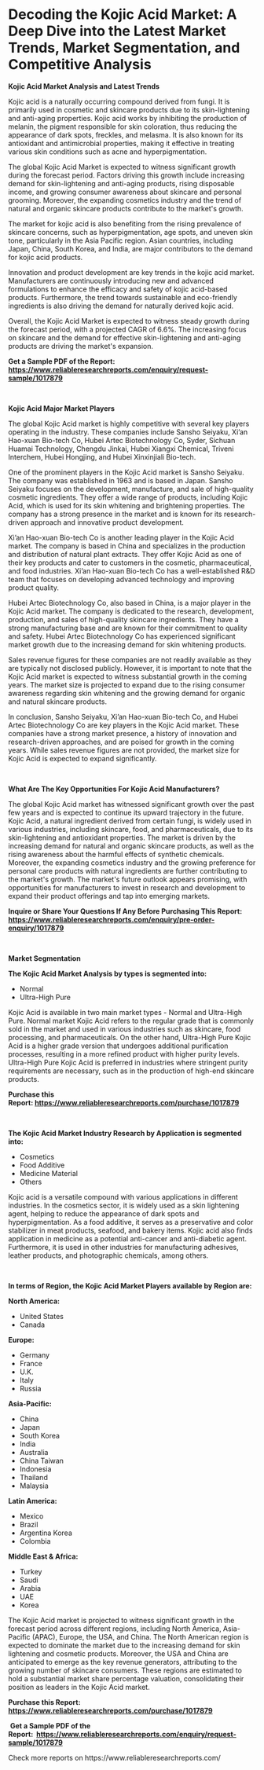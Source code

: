 <p><h1>Decoding the Kojic Acid Market: A Deep Dive into the Latest Market Trends, Market Segmentation, and Competitive Analysis</h1></p><p><strong>Kojic Acid Market Analysis and Latest Trends</strong></p>
<p><p>Kojic acid is a naturally occurring compound derived from fungi. It is primarily used in cosmetic and skincare products due to its skin-lightening and anti-aging properties. Kojic acid works by inhibiting the production of melanin, the pigment responsible for skin coloration, thus reducing the appearance of dark spots, freckles, and melasma. It is also known for its antioxidant and antimicrobial properties, making it effective in treating various skin conditions such as acne and hyperpigmentation.</p><p>The global Kojic Acid Market is expected to witness significant growth during the forecast period. Factors driving this growth include increasing demand for skin-lightening and anti-aging products, rising disposable income, and growing consumer awareness about skincare and personal grooming. Moreover, the expanding cosmetics industry and the trend of natural and organic skincare products contribute to the market's growth.</p><p>The market for kojic acid is also benefiting from the rising prevalence of skincare concerns, such as hyperpigmentation, age spots, and uneven skin tone, particularly in the Asia Pacific region. Asian countries, including Japan, China, South Korea, and India, are major contributors to the demand for kojic acid products.</p><p>Innovation and product development are key trends in the kojic acid market. Manufacturers are continuously introducing new and advanced formulations to enhance the efficacy and safety of kojic acid-based products. Furthermore, the trend towards sustainable and eco-friendly ingredients is also driving the demand for naturally derived kojic acid.</p><p>Overall, the Kojic Acid Market is expected to witness steady growth during the forecast period, with a projected CAGR of 6.6%. The increasing focus on skincare and the demand for effective skin-lightening and anti-aging products are driving the market's expansion.</p></p>
<p><strong>Get a Sample PDF of the Report:&nbsp; <a href="https://www.reliableresearchreports.com/enquiry/request-sample/1017879">https://www.reliableresearchreports.com/enquiry/request-sample/1017879</a></strong></p>
<p>&nbsp;</p>
<p><strong>Kojic Acid Major Market Players</strong></p>
<p><p>The global Kojic Acid market is highly competitive with several key players operating in the industry. These companies include Sansho Seiyaku, Xi’an Hao-xuan Bio-tech Co, Hubei Artec Biotechnology Co, Syder, Sichuan Huamai Technology, Chengdu Jinkai, Hubei Xiangxi Chemical, Triveni Interchem, Hubei Hongjing, and Hubei Xinxinjiali Bio-tech.</p><p>One of the prominent players in the Kojic Acid market is Sansho Seiyaku. The company was established in 1963 and is based in Japan. Sansho Seiyaku focuses on the development, manufacture, and sale of high-quality cosmetic ingredients. They offer a wide range of products, including Kojic Acid, which is used for its skin whitening and brightening properties. The company has a strong presence in the market and is known for its research-driven approach and innovative product development.</p><p>Xi’an Hao-xuan Bio-tech Co is another leading player in the Kojic Acid market. The company is based in China and specializes in the production and distribution of natural plant extracts. They offer Kojic Acid as one of their key products and cater to customers in the cosmetic, pharmaceutical, and food industries. Xi’an Hao-xuan Bio-tech Co has a well-established R&D team that focuses on developing advanced technology and improving product quality.</p><p>Hubei Artec Biotechnology Co, also based in China, is a major player in the Kojic Acid market. The company is dedicated to the research, development, production, and sales of high-quality skincare ingredients. They have a strong manufacturing base and are known for their commitment to quality and safety. Hubei Artec Biotechnology Co has experienced significant market growth due to the increasing demand for skin whitening products.</p><p>Sales revenue figures for these companies are not readily available as they are typically not disclosed publicly. However, it is important to note that the Kojic Acid market is expected to witness substantial growth in the coming years. The market size is projected to expand due to the rising consumer awareness regarding skin whitening and the growing demand for organic and natural skincare products.</p><p>In conclusion, Sansho Seiyaku, Xi’an Hao-xuan Bio-tech Co, and Hubei Artec Biotechnology Co are key players in the Kojic Acid market. These companies have a strong market presence, a history of innovation and research-driven approaches, and are poised for growth in the coming years. While sales revenue figures are not provided, the market size for Kojic Acid is expected to expand significantly.</p></p>
<p>&nbsp;</p>
<p><strong>What Are The Key Opportunities For Kojic Acid Manufacturers?</strong></p>
<p><p>The global Kojic Acid market has witnessed significant growth over the past few years and is expected to continue its upward trajectory in the future. Kojic Acid, a natural ingredient derived from certain fungi, is widely used in various industries, including skincare, food, and pharmaceuticals, due to its skin-lightening and antioxidant properties. The market is driven by the increasing demand for natural and organic skincare products, as well as the rising awareness about the harmful effects of synthetic chemicals. Moreover, the expanding cosmetics industry and the growing preference for personal care products with natural ingredients are further contributing to the market's growth. The market's future outlook appears promising, with opportunities for manufacturers to invest in research and development to expand their product offerings and tap into emerging markets.</p></p>
<p><strong>Inquire or Share Your Questions If Any Before Purchasing This Report: <a href="https://www.reliableresearchreports.com/enquiry/pre-order-enquiry/1017879">https://www.reliableresearchreports.com/enquiry/pre-order-enquiry/1017879</a></strong></p>
<p>&nbsp;</p>
<p><strong>Market Segmentation</strong></p>
<p><strong>The Kojic Acid Market Analysis by types is segmented into:</strong></p>
<p><ul><li>Normal</li><li>Ultra-High Pure</li></ul></p>
<p><p>Kojic Acid is available in two main market types - Normal and Ultra-High Pure. Normal market Kojic Acid refers to the regular grade that is commonly sold in the market and used in various industries such as skincare, food processing, and pharmaceuticals. On the other hand, Ultra-High Pure Kojic Acid is a higher grade version that undergoes additional purification processes, resulting in a more refined product with higher purity levels. Ultra-High Pure Kojic Acid is preferred in industries where stringent purity requirements are necessary, such as in the production of high-end skincare products.</p></p>
<p><strong>Purchase this Report:&nbsp;<a href="https://www.reliableresearchreports.com/purchase/1017879">https://www.reliableresearchreports.com/purchase/1017879</a></strong></p>
<p>&nbsp;</p>
<p><strong>The Kojic Acid Market Industry Research by Application is segmented into:</strong></p>
<p><ul><li>Cosmetics</li><li>Food Additive</li><li>Medicine Material</li><li>Others</li></ul></p>
<p><p>Kojic acid is a versatile compound with various applications in different industries. In the cosmetics sector, it is widely used as a skin lightening agent, helping to reduce the appearance of dark spots and hyperpigmentation. As a food additive, it serves as a preservative and color stabilizer in meat products, seafood, and bakery items. Kojic acid also finds application in medicine as a potential anti-cancer and anti-diabetic agent. Furthermore, it is used in other industries for manufacturing adhesives, leather products, and photographic chemicals, among others.</p></p>
<p>&nbsp;</p>
<p><strong>In terms of Region, the Kojic Acid Market Players available by Region are:</strong></p>
<p>
    <p> <strong> North America: </strong>
        <ul>
            <li>United States</li>
            <li>Canada</li>
        </ul>
        </p> 
    <p> <strong> Europe: </strong>
        <ul>
            <li>Germany</li>
            <li>France</li>
            <li>U.K.</li>
            <li>Italy</li>
            <li>Russia</li>
        </ul>
        </p> 
    <p> <strong> Asia-Pacific: </strong>
        <ul>
            <li>China</li>
            <li>Japan</li>
            <li>South Korea</li>
            <li>India</li>
            <li>Australia</li>
            <li>China Taiwan</li>
            <li>Indonesia</li>
            <li>Thailand</li>
            <li>Malaysia</li>
        </ul>
        </p> 
    <p> <strong> Latin America: </strong>
        <ul>
            <li>Mexico</li>
            <li>Brazil</li>
            <li>Argentina Korea</li>
            <li>Colombia</li>
        </ul>
        </p> 
    <p> <strong> Middle East & Africa: </strong>
        <ul>
            <li>Turkey</li>
            <li>Saudi</li>
            <li>Arabia</li>
            <li>UAE</li>
            <li>Korea</li>
        </ul>
    </p>
    </p>
<p><p>The Kojic Acid market is projected to witness significant growth in the forecast period across different regions, including North America, Asia-Pacific (APAC), Europe, the USA, and China. The North American region is expected to dominate the market due to the increasing demand for skin lightening and cosmetic products. Moreover, the USA and China are anticipated to emerge as the key revenue generators, attributing to the growing number of skincare consumers. These regions are estimated to hold a substantial market share percentage valuation, consolidating their position as leaders in the Kojic Acid market.</p></p>
<p><strong>Purchase this Report: <a href="https://www.reliableresearchreports.com/purchase/1017879">https://www.reliableresearchreports.com/purchase/1017879</a></strong></p>
<p>&nbsp;<strong>Get a Sample PDF of the Report:&nbsp;&nbsp;<a href="https://www.reliableresearchreports.com/enquiry/request-sample/1017879">https://www.reliableresearchreports.com/enquiry/request-sample/1017879</a></strong></p>
<p><strong></strong></p>
<p>Check more reports on https://www.reliableresearchreports.com/</p>